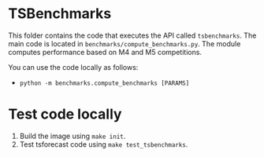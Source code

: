# TSBenchmarks

This folder contains the code that executes the API called `tsbenchmarks`. The main code is located in `benchmarks/compute_benchmarks.py`. The module computes performance based on M4 and M5 competitions.

You can use the code locally as follows:

- `python -m benchmarks.compute_benchmarks [PARAMS]`

# Test code locally

1. Build the image using `make init`.
2. Test tsforecast code using `make test_tsbenchmarks`.

